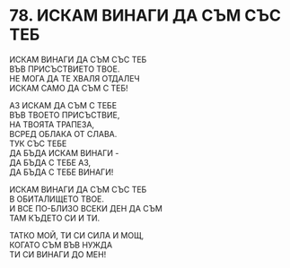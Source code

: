 # 78. ИСКАМ ВИНАГИ ДА СЪМ СЪС ТЕБ  
  
ИСКАМ ВИНАГИ ДА СЪМ СЪС ТЕБ  
ВЪВ ПРИСЪСТВИЕТО ТВОЕ.  
НЕ МОГА ДА ТЕ ХВАЛЯ ОТДАЛЕЧ  
ИСКАМ САМО ДА СЪМ С ТЕБ!  
  
АЗ ИСКАМ ДА СЪМ С ТЕБЕ  
ВЪВ ТВОЕТО ПРИСЪСТВИЕ,  
НА ТВОЯТА ТРАПЕЗА,  
ВСРЕД ОБЛАКА ОТ СЛАВА.  
ТУК СЪС ТЕБЕ  
ДА БЪДА ИСКАМ ВИНАГИ -  
ДА БЪДА С ТЕБЕ АЗ,  
ДА БЪДА С ТЕБЕ ВИНАГИ!  
  
ИСКАМ ВИНАГИ ДА СЪМ СЪС ТЕБ  
В ОБИТАЛИЩЕТО ТВОЕ.  
И ВСЕ ПО-БЛИЗО ВСЕКИ ДЕН ДА СЪМ  
ТАМ КЪДЕТО СИ И ТИ.  
  
ТАТКО МОЙ, ТИ СИ СИЛА И МОЩ,  
КОГАТО СЪМ ВЪВ НУЖДА  
ТИ СИ ВИНАГИ ДО МЕН!  
